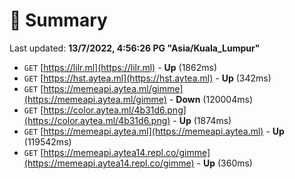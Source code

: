 # 📖 Summary
Last updated: **13/7/2022, 4:56:26 PG "Asia/Kuala_Lumpur"**

- `GET` [https://lilr.ml](https://lilr.ml) - **Up** (1862ms)
- `GET` [https://hst.aytea.ml](https://hst.aytea.ml) - **Up** (342ms)
- `GET` [https://memeapi.aytea.ml/gimme](https://memeapi.aytea.ml/gimme) - **Down** (120004ms)
- `GET` [https://color.aytea.ml/4b31d6.png](https://color.aytea.ml/4b31d6.png) - **Up** (1874ms)
- `GET` [https://memeapi.aytea.ml](https://memeapi.aytea.ml) - **Up** (119542ms)
- `GET` [https://memeapi.aytea14.repl.co/gimme](https://memeapi.aytea14.repl.co/gimme) - **Up** (360ms)

